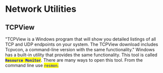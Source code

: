 # Network Utilities

## TCPView

"TCPView is a Windows program that will show you detailed listings of all TCP and UDP endpoints on your system. The TCPView download includes Tcpvcon, a command-line version with the same functionality." Windows has a built-in utility that provides the same functionality. This tool is called <mark style="color:blue;">**`Resource Monitor`**</mark>. There are many ways to open this tool. From the command line use <mark style="color:blue;">`resmon`</mark><mark style="color:blue;">.</mark>
